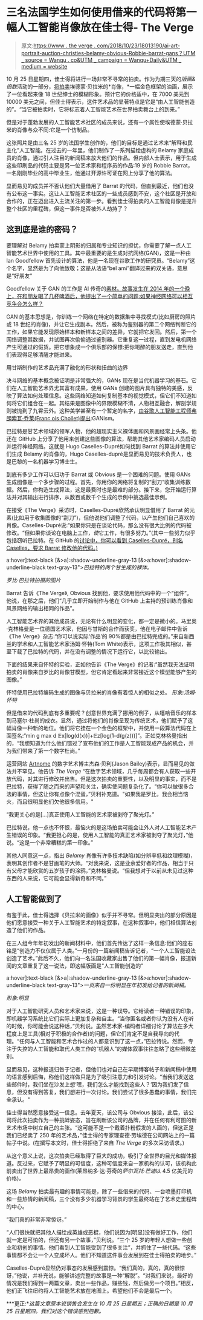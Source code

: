 # 三名法国学生如何使用借来的代码将第一幅人工智能肖像放在佳士得- The Verge

> 原文:[https://www . the verge . com/2018/10/23/18013190/ai-art-portrait-auction-christies-belamy-obvious-Robbie-barrat-gans？UTM _ source = Wanqu . co&UTM _ campaign = Wanqu+Daily&UTM _ medium = website](https://www.theverge.com/2018/10/23/18013190/ai-art-portrait-auction-christies-belamy-obvious-robbie-barrat-gans?utm_source=wanqu.co&utm_campaign=Wanqu+Daily&utm_medium=website)

10 月 25 日星期四，佳士得将进行一场非常不寻常的拍卖。作为为期三天的*版画&倍数*活动的一部分，[将拍卖](https://www.christies.com/features/A-collaboration-between-two-artists-one-human-one-a-machine-9332-1.aspx)埃德蒙·贝拉米的*肖像，*一幅金色框架的油画，展示了一位看起来像 18 世纪绅士的模糊形象。预计它的价格适中，在 7000 美元到 10000 美元之间，但佳士得表示，这件艺术品的显著特点是它是“由人工智能创造的”。“当它被拍卖时，它将标志着人工智能艺术在世界拍卖舞台上的到来。”

但是对于蓬勃发展的人工智能艺术社区的成员来说，还有一个属性使埃德蒙·贝拉米的肖像与众不同:它是一个仿制品。

这张照片是由三名 25 岁的法国学生创作的，他们的目标是通过艺术来“解释和民主化”人工智能。在过去的一年里，他们制作了一系列描绘虚构的 Belamy 家庭成员的肖像，通过引人注目的新闻稿来放大他们的作品。但内部人士表示，用于生成这些印刷品的代码主要是另一位艺术家和程序员的作品:19 岁的 Robbie Barrat，一名刚刚毕业的高中毕业生，他通过开源许可证在网上分享了他的算法。

显而易见的成员并不否认他们大量借用了 Barrat 的代码，但直到最近，他们也没有公布这一事实。这让人工智能艺术社区的一些成员感到不安，这个社区是开放和合作的，正在迈出进入主流关注的第一步。看到佳士得拍卖的人工智能肖像是提升整个社区的里程碑，但这一事件是否被外人劫持了？

## 这到底是谁的密码？

要理解对 Belamy 拍卖蒙上阴影的归属和专业知识的担忧，你需要了解一点人工智能艺术世界中使用的工具。其中最重要的是生成对抗网络(GAN)，这是一种由 Ian Goodfellow 首先设计的算法，他是一名现在谷歌工作的研究员。“Belamy”这个名字，显然是为了向他致敬；这是从法语“bel ami”翻译过来的双关语，意思是“好朋友”

Goodfellow 关于 GAN 的工作是 AI 传奇的[素材。故事发生在 2014 年的一个晚上，在和朋友喝了几杯啤酒后，他提出了一个简单的问题:如果神经网络可以相互竞争会怎么样？](https://www.technologyreview.com/s/610253/the-ganfather-the-man-whos-given-machines-the-gift-of-imagination/)

GAN 的基本思想是，你训练一个网络在特定的数据集中寻找模式(比如厨房的照片或 18 世纪的肖像)，并让它生成副本。然后，被称为鉴别器的第二个网络判断它的工作，如果它能发现原始样本和新样本之间的差异，它就把它发回。然后，第一个网络调整其数据，并试图再次偷偷通过鉴别器。它重复这一过程，直到发电机网络产生可通过的假货。把它想象成一个俱乐部的保镖:把你喝醉的朋友送走，直到他们表现得足够清醒才能进来。

用甘斯制作的艺术品充满了融化的形状和扭曲的边界

决斗网络的基本概念被证明是非常强大的，GANs 现在是当代机器学习的基石。它们在人工智能艺术界尤其富有成果，使用 GANs 创建的图片具有独特的美感，反映了算法如何处理信息。这些网络知道如何复制基本的视觉模式，但它们不知道如何将它们组合在一起。其结果是图像中的界限模糊不清，人物相互融合，解剖学规则被抛到了九霄云外。这种美学甚至有一个暂定的名字，[由谷歌人工智能工程师弗朗索瓦·乔莱(Franç ois Chollet)提出](https://twitter.com/fchollet/status/885378870848901120):GANism。

巴拉特是甘艺术领域的领军人物，他的超现实主义裸体画和风景画经常上头条。他还在 GitHub 上分享了他用来创建这些图像的算法，帮助其他艺术家编码人员启动并运行神经网络。这就是 Hugo Caselles-Dupré如何找到 Barrat 的算法并使用它们生成 Belamy 的肖像的，Hugo Caselles-dupré是显而易见的技术负责人，也是巴黎的一名机器学习博士生。

到底有多少工作可以归功于 Barrat 或 Obvious 是一个困难的问题。使用 GANs 生成图像是一个多步骤的过程。首先，你用你的网络将复制的“刮刀”收集训练数据。然后，你构造生成算法，这是最费时也是最难的部分。接下来，您开始运行算法并对其输出进行排序，从数百或数千个生成的示例中挑选最佳示例。

在接受《The Verge》采访时，Caselles-Dupré欣然承认明显借用了 Barrat 的元素(比如用于收集图像的“刮刀”)，但他说他们调整了代码，以产生他们自己喜欢的肖像。Caselles-Dupré说:“如果你只是在谈论代码，那么没有很大比例的代码被修改。“但如果你谈论在电脑上工作，*使*它工作，有很多努力。”(其中一些努力似乎包括窃听巴拉特。在 GitHub 的[讨论中，你可以看到 Caselles-Dupré，别名 Caselles，要求 Barrat 修改他的代码。)](https://github.com/robbiebarrat/art-DCGAN/issues/3)



a:hover]:text-black [&amp;>a]:shadow-underline-gray-13 [&amp;>a:hover]:shadow-underline-black text-gray-13">*巴拉特的两个甘生成的裸体。*

<cite class="duet--article--dangerously-set-cms-markup inline not-italic [&amp;>a:hover]:text-black [&amp;>a]:shadow-underline-gray-63 [&amp;>a:hover]:shadow-underline-black text-gray-63">罗比·巴拉特拍摄的图片</cite>

Barrat 告诉《The Verge》, Obvious 找到他，要求使用他代码中的一个“组件”。他说，在那之后，他们“几乎立即开始制作与他在 GitHub 上主持的预训练肖像和风景网络的输出相同的作品”。

人工智能艺术界的其他成员说，无论有什么明显的变化，都一定是微小的。马里奥·克林格曼是一位德国艺术家，他因与甘斯的合作而获奖，他在电子邮件中告诉《The Verge》杂志:“你可以说实际‘作品’的 90%都是由巴拉特完成的。”来自新西兰的学术和人工智能艺术家汤姆·怀特(Tom White)表示，这项工作极其相似，甚至下载了巴拉特的代码，并在没有调整的情况下运行它，以比较输出。

下面的结果来自怀特的实验，正如他告诉《The Verge》的记者:“虽然我无法证明拍卖的肖像来自罗比的肖像甘模型，但它肯定看起来非常接近这个模型能够产生的图像。”



怀特使用巴拉特编码生成的图像与贝拉米的肖像有着惊人的相似之处。 <cite class="duet--article--dangerously-set-cms-markup inline not-italic [&amp;>a:hover]:text-black [&amp;>a]:shadow-underline-gray-63 [&amp;>a:hover]:shadow-underline-black text-gray-63">形象:汤姆·怀特</cite>



但是借来的代码到底有多重要呢？创意世界充满了挪用的例子，从嘻哈音乐的样本到马塞尔·杜尚的成衣。显然，通过将他们的肖像呈现为传统艺术，他们赋予了这幅肖像一种新的地位。他们将它挂在一个金色的框架中，并使用一段算法代码在上面签名:“min g max d 𝔼x[log(d(x))]+𝔼z[log(1–d(g(z)))]”。正如克林格曼指出的，“我想知道为什么他们错过了宣布他们的工作是人工智能现成产品的机会，并为我们带来了第一个数字杜尚。”

运营网站 [Artnome](http://artnome.com) 的数字艺术博主杰森·贝利(Jason Bailey)表示，显而易见的做法并不罕见。他告诉 *The Verge* “在数字艺术领域，几乎每周都会有人获取一些开放代码，对其进行修改并出售。但是这次拍卖的重要性，以及明显的事实，而不是巴拉特，获得了随之而来的声望和关注，确实使问题复杂化了。“你可以做很多合法的事情，但这让你有点像个混蛋，”贝利补充道。"如果我是罗比，我会相当恼火，而且很明显他们欠他很多信用。"

“我更关心的是[...]真正使用人工智能的艺术家被剥夺了聚光灯。”

巴拉特说，他一点也不怀恨，最恼火的是这场拍卖可能会让外人对人工智能艺术产生错误的印象。“我更担心的是，使用人工智能的真正艺术家被剥夺了聚光灯，”他说。“这是一个非常糟糕的第一印象。”

其他人同意这一点，指出 *Belamy* 肖像有许多技术缺陷(如分辨率低和纹理模糊)，表明其创作者不是甘画笔的大师。“对我来说，这是业余爱好者的作品，相当于只有父母才能欣赏的五岁孩子的涂鸦，”克林格曼说。“但我想对于以前从未见过这种东西的人来说，它可能会显得新奇和不同。”

## 人工智能做到了

有鉴于此，佳士得选择《贝拉米的画像》似乎并不寻常。但明显突出的部分原因是他们愿意接受一种关于人工智能艺术的特定叙事，在这种叙事中，他们相信算法创造了他们的作品。

在三人组今年年初发出的新闻材料中，他们首先传达了这样一条信息:他们的座右铭是“创造力不仅仅属于人类。”一月份的一篇新闻稿告诉记者，“一个人工智能设法创造了艺术。”此后不久，他们向一名法国收藏家出售了他们的第一幅肖像，报道新闻的文章重复了这一说法，即这幅版画是“人工智能创造的”



a:hover]:text-black [&amp;>a]:shadow-underline-gray-13 [&amp;>a:hover]:shadow-underline-black text-gray-13">*一页来自一份明显在年初发给记者的新闻稿。*

<cite class="duet--article--dangerously-set-cms-markup inline not-italic [&amp;>a:hover]:text-black [&amp;>a]:shadow-underline-gray-63 [&amp;>a:hover]:shadow-underline-black text-gray-63">形象:明显</cite>

对于人工智能研究人员和艺术家来说，这是一种误导。它给读者一种错误的印象，即机器学习系统比它们实际上更加复杂和自主。“当你匿名或者你认为没有人在听的时候，你可能会说这种话，”贝利说。虽然艺术家-编码者详细讨论了算法在多大程度上是工具(相对于积极的合作者)的问题，但它们肯定不是自我导向的代理。“任何与人工智能和艺术合作过的人都意识到了这一点，”巴拉特说。然而，专注于失控的人工智能和取代人类工作的“机器人”的媒体叙事往往忽略了这些细微差别。

显而易见，这种报道归咎于记者，但他们也对自己在早期博客帖子和新闻稿中使用的语言感到后悔，称他们这样做只是为了吸引注意力和引发讨论。“当我们发送这些邮件时，我们坐在沙发上想‘嘿，我们怎么才能找到这些人？’因为我们发了信息，但没有得到答复，我们想进行一次讨论。我们尝试了很多愚蠢的事情，我们完全承认。"

佳士得当然愿意接受这一信息。去年夏天，该公司与 Obvious 接洽，此后，该公司将此次拍卖作为一种挑衅姿态，旨在刷新该公司的品牌，并在任何有利可图的新艺术市场中树立自己的主张。“这可能不是一个戴着扑粉假发的人画的，但这正是我们已经卖了 250 年的艺术品，”佳士得的专家理查德·劳埃德在公司网站上的一篇帖子中说。(在撰写本文时，佳士得拒绝了来自 *The Verge* 的多次采访请求。)

从这个意义上说，这次拍卖已经取得了巨大的成功，吸引了全世界的目光和媒体报道。反过来，它赋予了明显的可信度，这种可信度来自一家机构的认可，该机构此前卖出了世界上最昂贵的画作(莱昂纳多·达·芬奇的*萨尔瓦托·芒迪*以 4.5 亿美元的价格)*。*

这场 *Belamy* 拍卖最有趣的事情可能是，除了一些借来的代码、一台喷墨打印机和一些热情的新闻稿，三个没有多少机器学习背景的学生最终站在了艺术史里程碑的中心。

“我们真的非常非常惊讶。”

“人们很快就把其他人描绘成英雄或恶棍，他们说因为[明显]没有做好工作，他们就一定是可怕的，但还有另一个故事，”贝利说。“三个 25 岁的年轻人想做一些创业和初创的事情。他们看到人工智能受到了很多关注”，并抓住了一些代码。“这些事情都不会让一个人变成坏人。他们不知道这件事会发展到在佳士得拍卖的地步。”

Caselles-Dupré显然仍对事态的发展感到震惊。“我们真的，真的，真的很惊讶，”他说，并补充说，能够讲述完整的故事是一种“解脱”。“对我们来说，最好的情况是我们得到一两篇文章，卖出一些作品，赚些钱，然后做另一个项目。”相反，他们正飞往纽约将人工智能艺术放在地图上。希望他们不会是最后一个。

***更正:**这篇文章原本说销售会发生在 10 月 25 日星期五；正确的日期是 10 月 25 日星期四。我们对这个错误感到抱歉。*